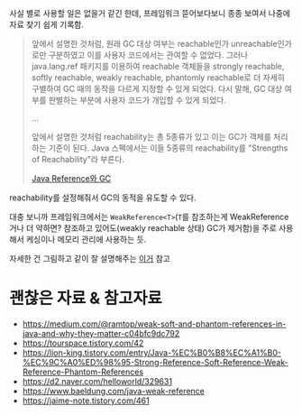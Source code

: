 
사실 별로 사용할 일은 없을거 같긴 한데, 프레임워크 뜯어보다보니 종종 보여서 나중에 자료 찾기 쉽게 기록함.

> 앞에서 설명한 것처럼, 원래 GC 대상 여부는 reachable인가 unreachable인가로만 구분하였고 이를 사용자 코드에서는 관여할 수 없었다. 그러나 java.lang.ref 패키지를 이용하여 reachable 객체들을 strongly reachable, softly reachable, weakly reachable, phantomly reachable로 더 자세히 구별하여 GC 때의 동작을 다르게 지정할 수 있게 되었다. 다시 말해, GC 대상 여부를 판별하는 부분에 사용자 코드가 개입할 수 있게 되었다.
> 
> ...
> 
> 앞에서 설명한 것처럼 reachability는 총 5종류가 있고 이는 GC가 객체를 처리하는 기준이 된다. Java 스펙에서는 이들 5종류의 reachability를 "Strengths of Reachability"라 부른다.
> 
> [Java Reference와 GC](https://d2.naver.com/helloworld/329631)

reachability를 설정해줘서 GC의 동적을 유도할 수 있다.

대충 보니까 프레임워크에서는 `WeakReference<T>`(`T`를 참조하는게 WeakReference거나 더 약하면? 참조하고 있어도(weakly reachable 상태) GC가 제거함)을 주로 사용해서 케싱이나 메모리 관리에 사용하는 듯.

자세한 건 그림하고 같이 잘 설명해주는 [이거](https://d2.naver.com/helloworld/329631) 참고

# 괜찮은 자료 & 참고자료
- https://medium.com/@ramtop/weak-soft-and-phantom-references-in-java-and-why-they-matter-c04bfc9dc792
- https://tourspace.tistory.com/42
- https://lion-king.tistory.com/entry/Java-%EC%B0%B8%EC%A1%B0-%EC%9C%A0%ED%98%95-Strong-Reference-Soft-Reference-Weak-Reference-Phantom-References
- https://d2.naver.com/helloworld/329631
- https://www.baeldung.com/java-weak-reference
- https://jaime-note.tistory.com/461